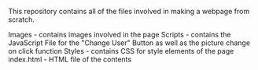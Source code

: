 This repository contains all of the files involved in making a webpage from scratch. 


Images
    - contains images involved in the page
Scripts
    - contains the JavaScript File for the "Change User" Button as well as the 
    picture change on click function
Styles
    - contains CSS for style elements of the page
index.html
    - HTML file of the contents
